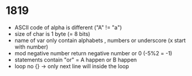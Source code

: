 # 1819 #

- ASCII code of alpha is different ("A" != "a")
- size of char is 1 byte (= 8 bits)
- name of var only contain alphabets , numbers or underscore (x start with number)
- mod negative number return negative number or 0 (-5%2 = -1)
- statements contain "or" = A happen or B happen 
- loop no {} -> only next line will inside the loop

